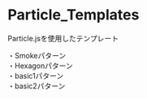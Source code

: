 # Particle_Templates
Particle.jsを使用したテンプレート

・Smokeパターン  
・Hexagonパターン  
・basic1パターン  
・basic2パターン  
